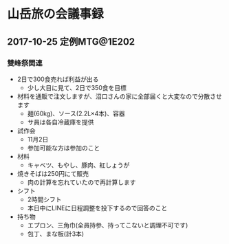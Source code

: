 # 山岳旅の会議事録
## 2017-10-25 定例MTG@1E202
### 雙峰祭関連
* 2日で300食売れば利益が出る
    * 少し大目に見て、2日で350食を目標
* 材料を通販で注文しますが、沼口さんの家に全部届くと大変なので分散させます
    * 麺(60kg)、ソース(2.2L×4本)、容器
    * サ員は各自冷蔵庫を提供
* 試作会
    * 11月2日
    * 参加可能な方は参加のこと
* 材料
    * キャベツ、もやし、豚肉、紅しょうが
* 焼きそばは250円にて販売
    * 肉の計算を忘れていたので再計算します
* シフト
    * 2時間シフト
    * 本日中にLINEに日程調整を投下するので回答のこと
* 持ち物
    * エプロン、三角巾(全員持参、持ってこないと調理不可です)
    * 包丁、まな板(計3本)